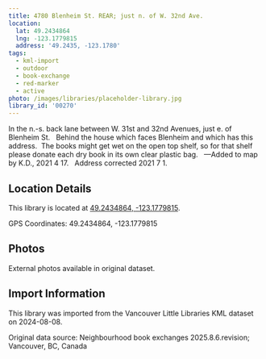 ```yaml
---
title: 4780 Blenheim St. REAR; just n. of W. 32nd Ave.
location:
  lat: 49.2434864
  lng: -123.1779815
  address: '49.2435, -123.1780'
tags:
  - kml-import
  - outdoor
  - book-exchange
  - red-marker
  - active
photo: /images/libraries/placeholder-library.jpg
library_id: '00270'
---
```

In the n.-s. back lane between W. 31st and 32nd Avenues, just e. of Blenheim St.  
Behind the house which faces Blenheim and which has this address. 
The books might get wet on the open top shelf, so for that shelf please donate each dry book in its own clear plastic bag.  
—Added to map by K.D., 2021 4 17.  
Address corrected 2021 7 1.

## Location Details

This library is located at [49.2434864, -123.1779815](https://www.google.com/maps?q=49.2434864,-123.1779815).

GPS Coordinates: 49.2434864, -123.1779815

## Photos

External photos available in original dataset.

## Import Information

This library was imported from the Vancouver Little Libraries KML dataset on 2024-08-08.

Original data source: Neighbourhood book exchanges 2025.8.6.revision; Vancouver, BC, Canada
